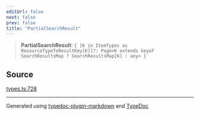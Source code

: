```yaml
---
editUrl: false
next: false
prev: false
title: "PartialSearchResult"
---
```


> **PartialSearchResult**: `{ [K in ItemTypes as ResourceTypeToResultKey[K]]?: Page<K extends keyof SearchResultsMap ? SearchResultsMap[K] : any> }`

## Source

[types.ts:728](https://github.com/fostertheweb/spotify-web-sdk/blob/9d7441b/src/types.ts#L728)

***

Generated using [typedoc-plugin-markdown](https://www.npmjs.com/package/typedoc-plugin-markdown) and [TypeDoc](https://typedoc.org/)

